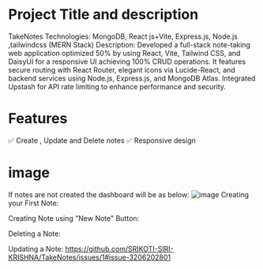# Project Title and description
TakeNotes
Technologies: MongoDB, React js+Vite, Express.js, Node.js ,tailwindcss (MERN Stack)
Description: Developed a full-stack note-taking web application optimized 50% by using React, Vite, Tailwind
 CSS, and DaisyUI for a responsive UI achieving 100% CRUD operations. It features secure routing with React
 Router, elegant icons via Lucide-React, and backend services using Node.js, Express.js, and MongoDB Atlas.
 Integrated Upstash for API rate limiting to enhance performance and security.

 # Features
✅ Create , Update and Delete notes
✅ Responsive design

# image
If notes are not created the dashboard will be as below:
![image](https://github.com/user-attachments/assets/87262360-a63c-4664-9cd6-9a8311f6d38a)
Creating your First Note:

Creating Note using "New Note" Button:

Deleting a Note:

Updating a Note:
https://github.com/SRIKOTI-SIRI-KRISHNA/TakeNotes/issues/1#issue-3206202801

